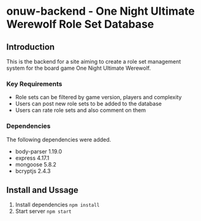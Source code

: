 # onuw-backend - One Night Ultimate Werewolf Role Set Database

## Introduction

This is the backend for a site aiming to create a role set management system for the board game One Night Ultimate Werewolf.

### Key Requirements

* Role sets can be filtered by game version, players and complexity
* Users can post new role sets to be added to the database
* Users can rate role sets and also comment on them

### Dependencies

The following dependencies were added.

* body-parser 1.19.0
* express 4.17.1
* mongoose 5.8.2
* bcryptjs 2.4.3

## Install and Ussage

1. Install dependencies
  `npm install`
2. Start server
  `npm start`
  
